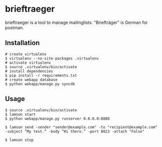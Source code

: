 brieftraeger
============

brieftraeger is a tool to manage mailinglists.  "Briefträger" is German for
postman.


Installation
-----------

    # create virtualenv
    $ virtualenv --no-site-packages .virtualenv
    # activate virtualenv
    $ source .virtualenv/bin/activate
    # install dependencies
    $ pip install -r requirements.txt
    # create webapp database
    $ python webapp/manage.py syncdb


Usage
-----

    $ source .virtualenv/bin/activate
    $ lamson start
    $ python webapp/manage.py runserver 0.0.0.0:8888

    $ lamson send -sender "sender@example.com" -to "recipient@example.com" -subject “My test.” -body “Hi there.” -port 8823 -attach "False"

    $ lamson stop

